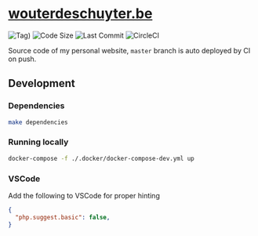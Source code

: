# [wouterdeschuyter.be](http://wouterdeschuyter.be)

![Tag)](https://img.shields.io/github/tag/wouterds/wouterdeschuyter.be.svg)
![Code Size](https://img.shields.io/github/languages/code-size/wouterds/wouterdeschuyter.be.svg)
![Last Commit](https://img.shields.io/github/last-commit/wouterds/wouterdeschuyter.be.svg)
![CircleCI](https://circleci.com/gh/wouterds/wouterdeschuyter.be.svg?style=shield)

Source code of my personal website, `master` branch is auto deployed by CI on push.

## Development

### Dependencies

```bash
make dependencies
```

### Running locally

```bash
docker-compose -f ./.docker/docker-compose-dev.yml up
```

### VSCode

Add the following to VSCode for proper hinting

```json
{
  "php.suggest.basic": false,
}
```
